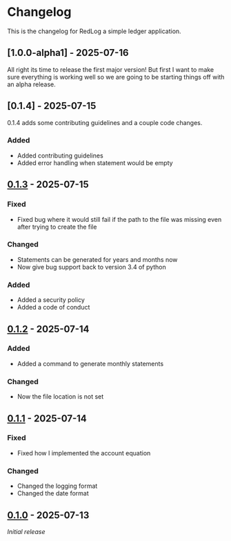 # Changelog

This is the changelog for RedLog a simple ledger application.

## [1.0.0-alpha1] - 2025-07-16

All right its time to release the first major version! But first I want to make sure everything is working  well so we are going to be starting things off with an alpha release.

## [0.1.4] - 2025-07-15

0.1.4 adds some contributing guidelines  and a couple code changes.

### Added

- Added contributing guidelines
- Added error handling when statement would be empty

## [0.1.3] - 2025-07-15

### Fixed

- Fixed bug where it would still fail if the path to the file was missing even after trying to create the file

### Changed

- Statements can be generated for years and months now
- Now give bug support back to version 3.4 of python

### Added

- Added a security policy
- Added a  code of conduct

## [0.1.2] - 2025-07-14

### Added

- Added a command to generate monthly statements

### Changed

- Now the file location is not set

## [0.1.1] - 2025-07-14

### Fixed

- Fixed how I implemented the account equation

### Changed

- Changed the logging format
- Changed the date format

## [0.1.0] - 2025-07-13

_Initial release_

[0.1.0]: https://github.com/TheCrunching/RedLeg/releases/tag/v0.1.0
[0.1.1]: https://github.com/TheCrunching/RedLeg/releases/tag/v0.1.1
[0.1.2]: https://github.com/TheCrunching/RedLeg/releases/tag/v0.1.2
[0.1.3]: https://github.com/TheCrunching/RedLeg/releases/tag/v0.1.3
